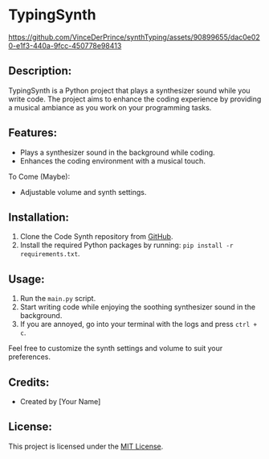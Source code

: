 # TypingSynth
https://github.com/VinceDerPrince/synthTyping/assets/90899655/dac0e020-e1f3-440a-9fcc-450778e98413



## Description:
TypingSynth is a Python project that plays a synthesizer sound while you write code. The project aims to enhance the coding experience by providing a musical ambiance as you work on your programming tasks.

## Features:
-  Plays a synthesizer sound in the background while coding.
-  Enhances the coding environment with a musical touch.

To Come (Maybe):
-  Adjustable volume and synth settings.

## Installation:
1. Clone the Code Synth repository from [GitHub](https://github.com/your-repository).
2. Install the required Python packages by running: `pip install -r requirements.txt`.

## Usage:
1. Run the `main.py` script.
2. Start writing code while enjoying the soothing synthesizer sound in the background.
3. If you are annoyed, go into your terminal with the logs and press `ctrl + c`.

Feel free to customize the synth settings and volume to suit your preferences.

## Credits:
-  Created by [Your Name]
  
## License:
This project is licensed under the [MIT License](https://opensource.org/licenses/MIT).
